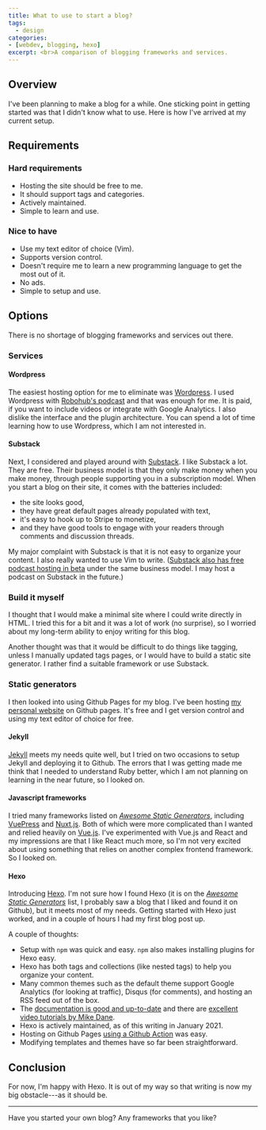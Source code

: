 ```yaml
---
title: What to use to start a blog?
tags: 
  - design
categories:
- [webdev, blogging, hexo]
excerpt: <br>A comparison of blogging frameworks and services.
---
```



## Overview

I've been planning to make a blog for a while. One sticking point in getting started was that I didn't know what to use. Here is how I've arrived at my current setup.

## Requirements

### Hard requirements
* Hosting the site should be free to me.
* It should support tags and categories.
* Actively maintained.
* Simple to learn and use.

### Nice to have
* Use my text editor of choice (Vim).
* Supports version control.
* Doesn't require me to learn a new programming language to get the most out of it.
* No ads.
* Simple to setup and use.

## Options

There is no shortage of blogging frameworks and services out there.

### Services

#### Wordpress

The easiest hosting option for me to eliminate was [Wordpress](https://wordpress.com/).
I used Wordpress with [Robohub's podcast](https://robohub.org/podcast) and that was enough for me.
It is paid, if you want to include videos or integrate with Google Analytics.
I also dislike the interface and the plugin architecture.
You can spend a lot of time learning how to use Wordpress, which I am not interested in.

#### Substack

Next, I considered and played around with [Substack](https://substack.com/).
I like Substack a lot.
They are free.
Their business model is that they only make money when you make money, through people supporting you in a subscription model.
When you start a blog on their site, it comes with the batteries included: 

* the site looks good, 
* they have great default pages already populated with text, 
* it's easy to hook up to Stripe to monetize, 
* and they have good tools to engage with your readers through comments and discussion threads.

My major complaint with Substack is that it is not easy to organize your content. I also really wanted to use Vim to write. ([Substack also has free podcast hosting in beta](https://on.substack.com/p/how-to-use-substack-for-podcasts) under the same business model. I may host a podcast on Substack in the future.)

### Build it myself

I thought that I would make a minimal site where I could write directly in HTML.
I tried this for a bit and it was a lot of work (no surprise), so I worried about my long-term ability to enjoy writing for this blog. 

Another thought was that it would be difficult to do things like tagging, unless I manually updated tags pages, or I would have to build a static site generator.
I rather find a suitable framework or use Substack.

### Static generators

I then looked into using Github Pages for my blog. I've been hosting [my personal website](https://audrow.github.io/) on Github pages. It's free and I get version control and using my text editor of choice for free.

#### Jekyll

[Jekyll](https://jekyllrb.com/) meets my needs quite well, but I tried on two occasions to setup Jekyll and deploying it to Github.
The errors that I was getting made me think that I needed to understand Ruby better, which I am not planning on learning in the near future, so I looked on.

#### Javascript frameworks

I tried many frameworks listed on [_Awesome Static Generators_](https://audrow.github.io/), including [VuePress](https://vuepress.vuejs.org/) and [Nuxt.js](https://nuxtjs.org/).
Both of which were more complicated than I wanted and relied heavily on [Vue.js](https://vuejs.org/).
I've experimented with Vue.js and React and my impressions are that I like React much more, so I'm not very excited about using something that relies on another complex frontend framework. 
So I looked on.

#### Hexo

Introducing [Hexo](https://hexo.io/).
I'm not sure how I found Hexo (it is on the [_Awesome Static Generators_](https://audrow.github.io/) list, I probably saw a blog that I liked and found it on Github), but it meets most of my needs.
Getting started with Hexo just worked, and in a couple of hours I had my first blog post up.

A couple of thoughts:
* Setup with `npm` was quick and easy. `npm` also makes installing plugins for Hexo easy.
* Hexo has both tags and collections (like nested tags) to help you organize your content.
* Many common themes such as the default theme support Google Analytics (for looking at traffic), Disqus (for comments), and hosting an RSS feed out of the box.
* The [documentation is good and up-to-date](https://hexo.io/docs/) and there are [excellent video tutorials by Mike Dane](https://www.youtube.com/watch?v=Kt7u5kr_P5o&list=PLLAZ4kZ9dFpOMJR6D25ishrSedvsguVSm&ab_channel=MikeDane).
* Hexo is actively maintained, as of this writing in January 2021.
* Hosting on Github Pages [using a Github Action](https://github.com/audrow/blog/actions) was easy.
* Modifying templates and themes have so far been straightforward.

## Conclusion

For now, I'm happy with Hexo.
It is out of my way so that writing is now my big obstacle---as it should be.

---

Have you started your own blog?
Any frameworks that you like? 